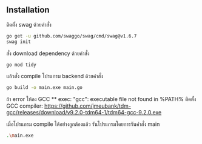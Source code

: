## Installation

ติดตั้ง swag  ด้วยคำสั่ง

```bash
go get -u github.com/swaggo/swag/cmd/swag@v1.6.7
swag init
```
สั่ง download dependency ด้วยคำสั่ง
```bash
go mod tidy
```
แล้วสั่ง compile โปรแกรม backend ด้วยคำสั่ง
```bash
go build -o main.exe main.go
```
ถ้า error ให้ลง GCC ** exec: "gcc": executable file not found in %PATH%
ติดตั้ง GCC compiler: https://github.com/jmeubank/tdm-gcc/releases/download/v9.2.0-tdm64-1/tdm64-gcc-9.2.0.exe

เมื่อโปรแกรม compile ได้อย่างถูกต้องแล้ว
รันโปรแกรมโดยการรันคำสั่ง main
```bash
.\main.exe
```
